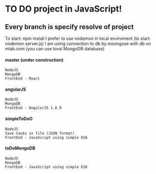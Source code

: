 # TO DO project in JavaScript!

## Every branch is specify resolve of project

To start:
npm install
I prefer to use nodemon in local enviroment (to start: nodemon server.js)
I am using connection to db by moongose with db on mlab.com (you can use loval MongoDB database)

#### master (under construction)
```
NodeJS
MongoDB
FrontEnd - React
```

#### angularJS 
```
NodeJS
MongoDB
FrontEnd - AngularJS 1.6.9
```

#### simpleToDoO 
```
NodeJS
Save tasks in file (JSON format)
FrontEnd - JavaScript using simple ES6
```
#### toDoMongoDB
```
NodeJS
MongoDB
FrontEnd - JavaScript using simple ES6
```